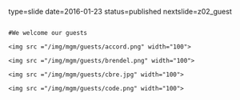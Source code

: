 type=slide
date=2016-01-23
status=published
nextslide=z02_guest
~~~~~~

#We welcome our guests

<img src ="/img/mgm/guests/accord.png" width="100">

<img src ="/img/mgm/guests/brendel.png" width="100">

<img src ="/img/mgm/guests/cbre.jpg" width="100">

<img src ="/img/mgm/guests/code.png" width="100">
